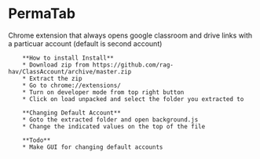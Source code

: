 # PermaTab
Chrome extension that always opens google classroom and drive links with a particuar account (default is second account)

        **How to install Install**
        * Download zip from https://github.com/rag-hav/ClassAccount/archive/master.zip
        * Extract the zip
        * Go to chrome://extensions/
        * Turn on developer mode from top right button
        * Click on load unpacked and select the folder you extracted to

        **Changing Default Account**
        * Goto the extracted folder and open background.js
        * Change the indicated values on the top of the file

        **Todo**
        * Make GUI for changing default accounts
